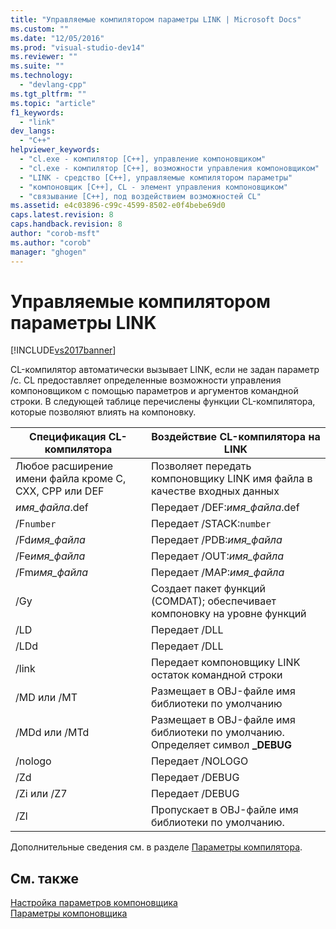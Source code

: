 ```yaml
---
title: "Управляемые компилятором параметры LINK | Microsoft Docs"
ms.custom: ""
ms.date: "12/05/2016"
ms.prod: "visual-studio-dev14"
ms.reviewer: ""
ms.suite: ""
ms.technology: 
  - "devlang-cpp"
ms.tgt_pltfrm: ""
ms.topic: "article"
f1_keywords: 
  - "link"
dev_langs: 
  - "C++"
helpviewer_keywords: 
  - "cl.exe - компилятор [C++], управление компоновщиком"
  - "cl.exe - компилятор [C++], возможности управления компоновщиком"
  - "LINK - средство [C++], управляемые компилятором параметры"
  - "компоновщик [C++], CL - элемент управления компоновщиком"
  - "связывание [C++], под воздействием возможностей CL"
ms.assetid: e4c03896-c99c-4599-8502-e0f4bebe69d0
caps.latest.revision: 8
caps.handback.revision: 8
author: "corob-msft"
ms.author: "corob"
manager: "ghogen"
---
```

# Управляемые компилятором параметры LINK
[!INCLUDE[vs2017banner](../../assembler/inline/includes/vs2017banner.md)]

CL\-компилятор автоматически вызывает LINK, если не задан параметр \/c.  CL предоставляет определенные возможности управления компоновщиком с помощью параметров и аргументов командной строки.  В следующей таблице перечислены функции CL\-компилятора, которые позволяют влиять на компоновку.  
  
|Спецификация CL\-компилятора|Воздействие CL\-компилятора на LINK|  
|----------------------------------|-----------------------------------------|  
|Любое расширение имени файла кроме C, CXX, CPP или DEF|Позволяет передать компоновщику LINK имя файла в качестве входных данных|  
|*имя\_файла*.def|Передает \/DEF:*имя\_файла*.def|  
|\/F`number`|Передает \/STACK:`number`|  
|\/Fd*имя\_файла*|Передает \/PDB:*имя\_файла*|  
|\/Fe*имя\_файла*|Передает \/OUT:*имя\_файла*|  
|\/Fm*имя\_файла*|Передает \/MAP:*имя\_файла*|  
|\/Gy|Создает пакет функций \(COMDAT\); обеспечивает компоновку на уровне функций|  
|\/LD|Передает \/DLL|  
|\/LDd|Передает \/DLL|  
|\/link|Передает компоновщику LINK остаток командной строки|  
|\/MD или \/MT|Размещает в OBJ\-файле имя библиотеки по умолчанию|  
|\/MDd или \/MTd|Размещает в OBJ\-файле имя библиотеки по умолчанию.  Определяет символ **\_DEBUG**|  
|\/nologo|Передает \/NOLOGO|  
|\/Zd|Передает \/DEBUG|  
|\/Zi или \/Z7|Передает \/DEBUG|  
|\/Zl|Пропускает в OBJ\-файле имя библиотеки по умолчанию.|  
  
 Дополнительные сведения см. в разделе [Параметры компилятора](../../build/reference/compiler-options.md).  
  
## См. также  
 [Настройка параметров компоновщика](../../build/reference/setting-linker-options.md)   
 [Параметры компоновщика](../../build/reference/linker-options.md)